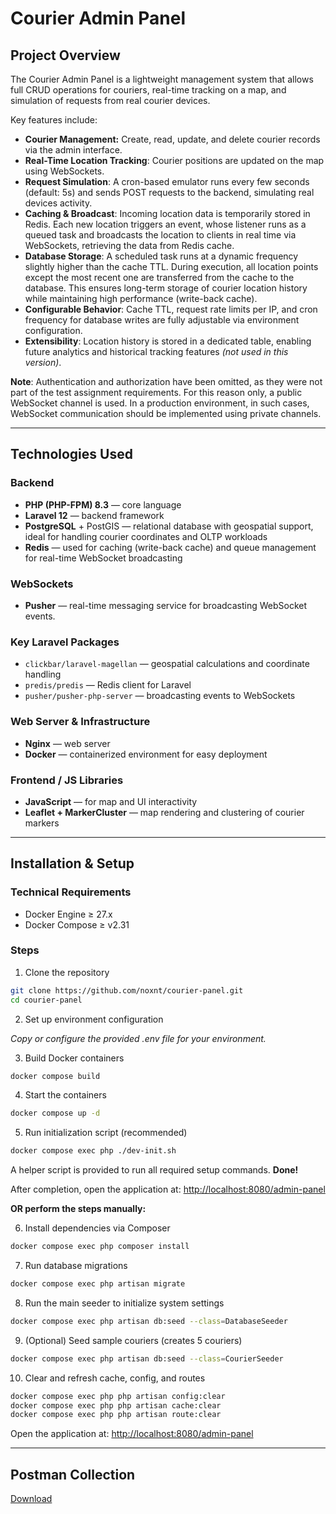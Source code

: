 # Courier Admin Panel

## Project Overview
The Courier Admin Panel is a lightweight management system that allows full CRUD operations for couriers, real-time tracking on a map, and simulation of requests from real courier devices.

Key features include:
- **Courier Management:** Create, read, update, and delete courier records via the admin interface.
- **Real-Time Location Tracking**: Courier positions are updated on the map using WebSockets.
- **Request Simulation**: A cron-based emulator runs every few seconds (default: 5s) and sends POST requests to the backend, simulating real devices activity.
- **Caching & Broadcast**: Incoming location data is temporarily stored in Redis. Each new location triggers an event, whose listener runs as a queued task and broadcasts the location to clients in real time via WebSockets, retrieving the data from Redis cache.
- **Database Storage**: A scheduled task runs at a dynamic frequency slightly higher than the cache TTL. During execution, all location points except the most recent one are transferred from the cache to the database. This ensures long-term storage of courier location history while maintaining high performance (write-back cache).
- **Configurable Behavior**: Cache TTL, request rate limits per IP, and cron frequency for database writes are fully adjustable via environment configuration.
- **Extensibility**: Location history is stored in a dedicated table, enabling future analytics and historical tracking features *(not used in this version)*.

**Note**: Authentication and authorization have been omitted, as they were not part of the test assignment requirements. For this reason only, a public WebSocket channel is used. In a production environment, in such cases, WebSocket communication should be implemented using private channels.


---
## Technologies Used
### Backend
- **PHP (PHP-FPM) 8.3** — core language
- **Laravel 12** — backend framework
- **PostgreSQL** + PostGIS — relational database with geospatial support, ideal for handling courier coordinates and OLTP workloads
- **Redis** — used for caching (write-back cache) and queue management for real-time WebSocket broadcasting

### WebSockets
- **Pusher** — real-time messaging service for broadcasting WebSocket events.

### Key Laravel Packages
- `clickbar/laravel-magellan` — geospatial calculations and coordinate handling
- `predis/predis` — Redis client for Laravel
- `pusher/pusher-php-server` — broadcasting events to WebSockets

### Web Server & Infrastructure
- **Nginx** — web server
- **Docker** — containerized environment for easy deployment

### Frontend / JS Libraries
- **JavaScript** — for map and UI interactivity
- **Leaflet + MarkerCluster** — map rendering and clustering of courier markers


---
## Installation & Setup
### Technical Requirements
- Docker Engine ≥ 27.x
- Docker Compose ≥ v2.31

### Steps
1. Clone the repository
```bash
git clone https://github.com/noxnt/courier-panel.git
cd courier-panel
```
2. Set up environment configuration
   
  *Copy or configure the provided .env file for your environment.*

3. Build Docker containers
```bash
docker compose build
```
4. Start the containers
```bash
docker compose up -d
```
5. Run initialization script (recommended)
```bash
docker compose exec php ./dev-init.sh
```
  A helper script is provided to run all required setup commands. **Done!** 
  
  After completion, open the application at: [http://localhost:8080/admin-panel](http://localhost:8080/admin-panel)
  
**OR perform the steps manually:**
  
6. Install dependencies via Composer
```bash
docker compose exec php composer install
```
7. Run database migrations
```bash
docker compose exec php artisan migrate
```
8. Run the main seeder to initialize system settings
```bash
docker compose exec php artisan db:seed --class=DatabaseSeeder
```
9. (Optional) Seed sample couriers (creates 5 couriers)
```bash
docker compose exec php artisan db:seed --class=CourierSeeder
```
10. Clear and refresh cache, config, and routes
```bash
docker compose exec php php artisan config:clear
docker compose exec php php artisan cache:clear
docker compose exec php php artisan route:clear
```
  Open the application at: [http://localhost:8080/admin-panel](http://localhost:8080/admin-panel)


---
## Postman Collection
[Download](https://drive.google.com/file/d/1RvyfPcwwYafsWnXHAGuet-4_cKgZnWCB/view?usp=sharing)
